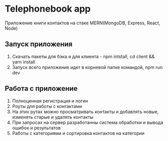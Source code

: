 # Telephonebook app
Приложение книги контактов на стаке MERN(MongoDB, Express, React, Node)
## Запуск приложения
1. Скачать пакеты для бэка и для клиента - npm intstall, cd client && yarn install
2. Запуск всего приложение идет в корневой папке командой, npm run dev
## Работа с приложение
1. Полноценная регистрация и логин
2. Роуты для работы с контактами
3. На этих рутах можно просматривать контакты и добавлять новые, изменять старые и удалять контакты
4. При запросах на сервер разработанны система обработки и вывода ошибок и результатов
5. Работы с категориями и сортировка контактов на категории

